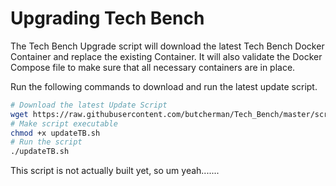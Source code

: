 # Upgrading Tech Bench

The Tech Bench Upgrade script will download the latest Tech Bench Docker Container
and replace the existing Container.  It will also validate the Docker Compose file
to make sure that all necessary containers are in place.

Run the following commands to download and run the latest update script.

```bash
# Download the latest Update Script
wget https://raw.githubusercontent.com/butcherman/Tech_Bench/master/scripts/updateTB.sh
# Make script executable
chmod +x updateTB.sh
# Run the script
./updateTB.sh
```

This script is not actually built yet, so um yeah.......

